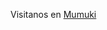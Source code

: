 <script>
function obtenerUrlDePolimorfismo() {
  return window.location.href;
}
</script>

Visitanos en <a href="obtenerUrlDePolimorfismo()">Mumuki</a>
